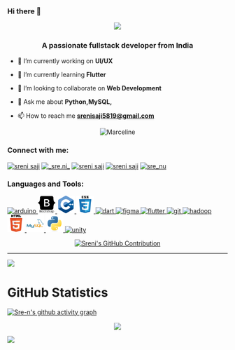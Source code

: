 ### Hi there 👋

<!--
**Sre-n/sre-n** is a ✨ _special_ ✨ repository because its `README.md` (this file) appears on your GitHub profile.

Here are some ideas to get you started:

- 🔭 I’m currently working on ...
- 🌱 I’m currently learning ...
- 👯 I’m looking to collaborate on ...
- 🤔 I’m looking for help with ...
- 💬 Ask me about ...
- 📫 How to reach me: ...
- 😄 Pronouns: ...
- ⚡ Fun fact: ...
-->

<div align="center">
  <img src="https://readme-typing-svg.herokuapp.com?color=%236FDA44&size=32&center=true&vCenter=true&width=600&height=50&lines=Hi+👋,+I'm+Sreni+Saji"/>
</div>
<h3 align="center">A passionate fullstack developer from India</h3>



- 🔭 I’m currently working on **UI/UX**

- 🌱 I’m currently learning **Flutter**

- 👯 I’m looking to collaborate on **Web Development**

- 💬 Ask me about **Python,MySQL,**

- 📫 How to reach me **srenisaji5819@gmail.com**

<p align="center"> <img width="75%" src="https://user-images.githubusercontent.com/80174214/147950792-fbd3df37-5ea9-454b-81c9-2cc82f7e00f1.gif"
alt="Marceline"/> </p>
<h3 align="left">Connect with me:</h3>
<p align="left">
<a href="https://linkedin.com/in/sreni saji" target="blank"><img align="center" src="https://raw.githubusercontent.com/rahuldkjain/github-profile-readme-generator/master/src/images/icons/Social/linked-in-alt.svg" alt="sreni saji" height="30" width="40" /></a>
<a href="https://instagram.com/_sre.ni_" target="blank"><img align="center" src="https://raw.githubusercontent.com/rahuldkjain/github-profile-readme-generator/master/src/images/icons/Social/instagram.svg" alt="_sre.ni_" height="30" width="40" /></a>
<a href="https://www.youtube.com/c/sreni saji" target="blank"><img align="center" src="https://raw.githubusercontent.com/rahuldkjain/github-profile-readme-generator/master/src/images/icons/Social/youtube.svg" alt="sreni saji" height="30" width="40" /></a>
<a href="https://www.hackerrank.com/sreni saji" target="blank"><img align="center" src="https://raw.githubusercontent.com/rahuldkjain/github-profile-readme-generator/master/src/images/icons/Social/hackerrank.svg" alt="sreni saji" height="30" width="40" /></a>
<a href="https://www.leetcode.com/sre_nu" target="blank"><img align="center" src="https://raw.githubusercontent.com/rahuldkjain/github-profile-readme-generator/master/src/images/icons/Social/leet-code.svg" alt="sre_nu" height="30" width="40" /></a>
</p>

<h3 align="left">Languages and Tools:</h3>
<p align="left"> <a href="https://www.arduino.cc/" target="_blank" rel="noreferrer"> <img src="https://cdn.worldvectorlogo.com/logos/arduino-1.svg" alt="arduino" width="40" height="40"/> </a> <a href="https://getbootstrap.com" target="_blank" rel="noreferrer"> <img src="https://raw.githubusercontent.com/devicons/devicon/master/icons/bootstrap/bootstrap-plain-wordmark.svg" alt="bootstrap" width="40" height="40"/> </a> <a href="https://www.w3schools.com/cpp/" target="_blank" rel="noreferrer"> <img src="https://raw.githubusercontent.com/devicons/devicon/master/icons/cplusplus/cplusplus-original.svg" alt="cplusplus" width="40" height="40"/> </a> <a href="https://www.w3schools.com/css/" target="_blank" rel="noreferrer"> <img src="https://raw.githubusercontent.com/devicons/devicon/master/icons/css3/css3-original-wordmark.svg" alt="css3" width="40" height="40"/> </a> <a href="https://dart.dev" target="_blank" rel="noreferrer"> <img src="https://www.vectorlogo.zone/logos/dartlang/dartlang-icon.svg" alt="dart" width="40" height="40"/> </a> <a href="https://www.figma.com/" target="_blank" rel="noreferrer"> <img src="https://www.vectorlogo.zone/logos/figma/figma-icon.svg" alt="figma" width="40" height="40"/> </a> <a href="https://flutter.dev" target="_blank" rel="noreferrer"> <img src="https://www.vectorlogo.zone/logos/flutterio/flutterio-icon.svg" alt="flutter" width="40" height="40"/> </a> <a href="https://git-scm.com/" target="_blank" rel="noreferrer"> <img src="https://www.vectorlogo.zone/logos/git-scm/git-scm-icon.svg" alt="git" width="40" height="40"/> </a> <a href="https://hadoop.apache.org/" target="_blank" rel="noreferrer"> <img src="https://www.vectorlogo.zone/logos/apache_hadoop/apache_hadoop-icon.svg" alt="hadoop" width="40" height="40"/> </a> <a href="https://www.w3.org/html/" target="_blank" rel="noreferrer"> <img src="https://raw.githubusercontent.com/devicons/devicon/master/icons/html5/html5-original-wordmark.svg" alt="html5" width="40" height="40"/> </a> <a href="https://www.mysql.com/" target="_blank" rel="noreferrer"> <img src="https://raw.githubusercontent.com/devicons/devicon/master/icons/mysql/mysql-original-wordmark.svg" alt="mysql" width="40" height="40"/> </a> <a href="https://www.python.org" target="_blank" rel="noreferrer"> <img src="https://raw.githubusercontent.com/devicons/devicon/master/icons/python/python-original.svg" alt="python" width="40" height="40"/> </a> <a href="https://unity.com/" target="_blank" rel="noreferrer"> <img src="https://www.vectorlogo.zone/logos/unity3d/unity3d-icon.svg" alt="unity" width="40" height="40"/> </a> </p>


<p align="center">
  <a href="https://github.com/Sre-n">
    <img src="https://github-profile-summary-cards.vercel.app/api/cards/profile-details?username=Sre-n&theme=radical" alt="Sreni's GitHub Contribution"/>
  </a>
</p>


---
[![](https://visitcount.itsvg.in/api?id=Sre-n&icon=0&color=1)](https://visitcount.itsvg.in)


<h1 align="left">GitHub Statistics</h1>

[![Sre-n's github activity graph](https://activity-graph.herokuapp.com/graph?username=Sre-n&theme=github)](https://github.com/Sre-n/github-readme-activity-graph)
<p align="center">
<a href="https://github.com/Sre-n">
  <img align="center" src="https://github-readme-stats.vercel.app/api/top-langs/?username=Sre-n&theme=tokyonight&layout=compact&" />
</a>
</p>

[![](https://visitcount.itsvg.in/api?id=Sre&icon=0&color=1)](https://visitcount.itsvg.in)
